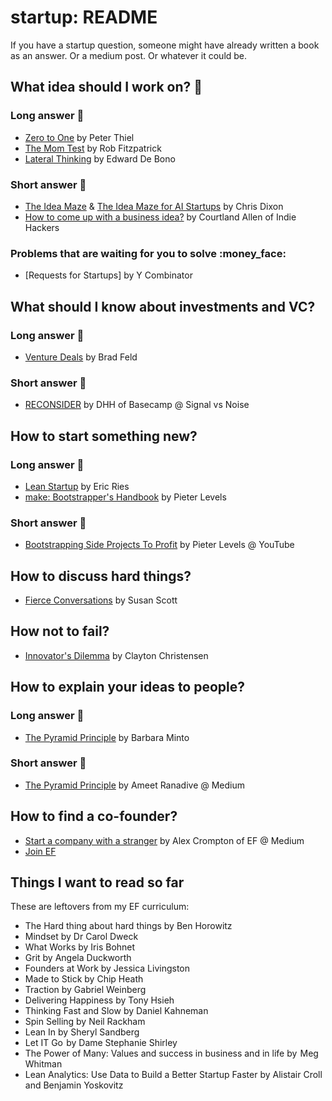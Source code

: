 # startup: README
If you have a startup question, someone might have already written a book as an answer. Or a medium post. Or whatever it could be.

## What idea should I work on? :rocket:

### Long answer :book:

* [Zero to One](https://www.goodreads.com/book/show/18050143-zero-to-one) by Peter Thiel
* [The Mom Test](https://www.goodreads.com/book/show/18529000-the-mom-test) by Rob Fitzpatrick
* [Lateral Thinking](https://www.goodreads.com/book/show/829616.Lateral_Thinking) by Edward De Bono

### Short answer :pencil:

* [The Idea Maze](http://cdixon.org/2013/08/04/the-idea-maze/) & [The Idea Maze for AI Startups](http://cdixon.org/2015/02/01/the-ai-startup-idea-maze/) by Chris Dixon
* [How to come up with a business idea?](https://www.indiehackers.com/blog/how-to-come-up-with-a-business-idea) by Courtland Allen of Indie Hackers

### Problems that are waiting for you to solve :money_face:

* [Requests for Startups] by Y Combinator

## What should I know about investments and VC?

### Long answer :book:

* [Venture Deals](https://www.goodreads.com/book/show/11865558-venture-deals) by Brad Feld

### Short answer :pencil:

* [RECONSIDER](https://m.signalvnoise.com/reconsider-41adf356857f) by DHH of Basecamp @ Signal vs Noise

## How to start something new?

### Long answer :book:

* [Lean Startup](https://www.goodreads.com/book/show/10127019-the-lean-startup) by Eric Ries
* [make: Bootstrapper's Handbook](https://makebook.io/) by Pieter Levels

### Short answer :pencil:

* [Bootstrapping Side Projects To Profit](https://www.youtube.com/watch?v=m3nb_Qj3mRA) by Pieter Levels @ YouTube

## How to discuss hard things?

* [Fierce Conversations](https://www.goodreads.com/book/show/31579916-fierce-conversations-revised-and-updated) by Susan Scott 

## How not to fail?

* [Innovator's Dilemma](https://www.goodreads.com/book/show/2615.The_Innovator_s_Dilemma) by Clayton Christensen

## How to explain your ideas to people?

### Long answer :book:

* [The Pyramid Principle](https://www.goodreads.com/book/show/33206.The_Minto_Pyramid_Principle) by Barbara Minto

### Short answer :pencil:

* [The Pyramid Principle](https://medium.com/lessons-from-mckinsey/the-pyramid-principle-f0885dd3c5c7) by Ameet Ranadive @ Medium

## How to find a co-founder?

* [Start a company with a stranger](https://medium.com/entrepreneur-first/friends-23d0b5eda183) by Alex Crompton of EF @ Medium
* [Join EF](http://joinef.com/)

## Things I want to read so far

These are leftovers from my EF curriculum:

* The Hard thing about hard things by Ben Horowitz
* Mindset by Dr Carol Dweck
* What Works by Iris Bohnet
* Grit by Angela Duckworth
* Founders at Work by Jessica Livingston
* Made to Stick by Chip Heath
* Traction by Gabriel Weinberg
* Delivering Happiness by Tony Hsieh
* Thinking Fast and Slow by Daniel Kahneman
* Spin Selling by Neil Rackham
* Lean In by Sheryl Sandberg
* Let IT Go  by Dame Stephanie Shirley
* The Power of Many: Values and success in business and in life by  Meg Whitman
* Lean Analytics: Use Data to Build a Better Startup Faster by Alistair Croll and Benjamin Yoskovitz
